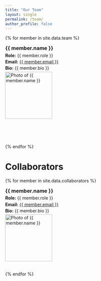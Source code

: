 ```yaml
---
title: "Our Team"
layout: single
permalink: /team/
author_profile: false
---
```


<style>
.site-title {
  font-size: 2.5rem !important;
  font-weight: 800 !important;
  color: #005BAC !important;
}
</style>


{% for member in site.data.team %}
<div class="member-card" style="margin-bottom: 5rem;">
  <div class="member-info">
    <h3 style="margin: 0 0 0.3rem 0;">{{ member.name }}</h3>
    <p style="margin: 0.2rem 0;"><strong>Role:</strong> {{ member.role }}</p>
    <p style="margin: 0.2rem 0;"><strong>Email:</strong> <a href="mailto:{{ member.email }}">{{ member.email }}</a></p>
    <p style="margin: 0.2rem 0;"><strong>Bio:</strong> {{ member.bio }}</p>
  </div>
  <img src="{{ member.photo }}" alt="Photo of {{ member.name }}" width="150" height="150" />
</div>
{% endfor %}


# Collaborators
{% for member in site.data.collaborators %}
<div class="member-card" style="margin-bottom: 2rem;">
  <div class="member-info">
    <h3 style="margin: 0 0 0.3rem 0;">{{ member.name }}</h3>
    <p style="margin: 0.2rem 0;"><strong>Role:</strong> {{ member.role }}</p>
    <p style="margin: 0.2rem 0;"><strong>Email:</strong> <a href="mailto:{{ member.email }}">{{ member.email }}</a></p>
    <p style="margin: 0.2rem 0;"><strong>Bio:</strong> {{ member.bio }}</p>
  </div>
  <img src="{{ member.photo }}" alt="Photo of {{ member.name }}" width="150" height="150" />
</div>
{% endfor %}


